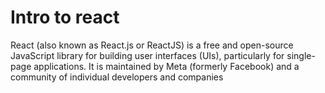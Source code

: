 # Intro to react
React (also known as React.js or ReactJS) is a free and open-source JavaScript library for building user interfaces (UIs), particularly for single-page applications. It is maintained by Meta (formerly Facebook) and a community of individual developers and companies